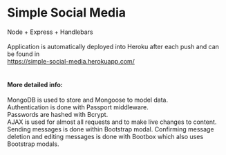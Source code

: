 # Simple Social Media

Node + Express + Handlebars
<br><br>
Application is automatically deployed into Heroku after each push and can be found in
<br>
https://simple-social-media.herokuapp.com/
<br><br>
<h4>More detailed info:</h4>
MongoDB is used to store and Mongoose to model data.
<br>
Authentication is done with Passport middleware.
<br>
Passwords are hashed with Bcrypt.
<br>
AJAX is used for almost all requests and to make live changes to content.
<br>
Sending messages is done within Bootstrap modal. Confirming message deletion and editing messages is done with Bootbox which also uses Bootstrap modals.
